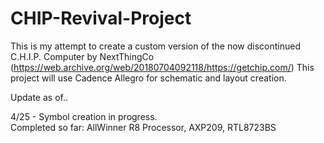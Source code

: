 # CHIP-Revival-Project
This is my attempt to create a custom version of the now discontinued C.H.I.P. Computer by NextThingCo (https://web.archive.org/web/20180704092118/https://getchip.com/)
This project will use Cadence Allegro for schematic and layout creation.

Update as of..

4/25 - Symbol creation in progress.  
Completed so far: AllWinner R8 Processor, AXP209, RTL8723BS
